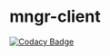 # mngr-client
[![Codacy Badge](https://api.codacy.com/project/badge/Grade/bbdeb921fc034808a3d21e15213d7f15)](https://www.codacy.com/app/realdiwin/mngr-client?utm_source=github.com&utm_medium=referral&utm_content=realdiwin/mngr-client&utm_campaign=badger)